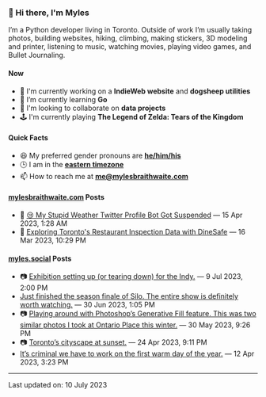 ### 👋 Hi there, I'm Myles

I’m a Python developer living in Toronto. Outside of work I’m usually taking photos, building websites, hiking, climbing, making stickers, 3D modeling and printer, listening to music, watching movies, playing video games, and Bullet Journaling.

#### Now

-   🔭 I'm currently working on a **IndieWeb website** and **dogsheep utilities**
-   🌱 I’m currently learning **Go**
-   👯 I'm looking to collaborate on **data projects**
-   🕹️ I'm currently playing **The Legend of Zelda: Tears of the Kingdom**

#### Quick Facts

-   😆 My preferred gender pronouns are **[he/him/his](https://www.mypronouns.org/he-him)**
-   🕒 I am in the **[eastern timezone](https://time.is/Toronto)**
-   📫 How to reach me at **[me@mylesbraithwaite.com](mailto:me@mylesbraithwaite.com)**

<!--
-   🤔 I’m looking for help with ...
-   💬 Ask me about ...
-   ⚡ Fun fact: ...
-->

#### [mylesbraithwaite.com](https://mylesbraithwaite.com/) Posts
<!-- START: BLOG_POSTS -->
-   📝 [😢 My Stupid Weather Twitter Profile Bot Got Suspended](https://mylesbraithwaite.com/my-stupid-weather-twitter-profile-bot-got-suspended) — 15 Apr 2023, 1:28 AM
-   📝 [Exploring Toronto's Restaurant Inspection Data with DineSafe](https://mylesbraithwaite.com/exploring-torontos-restaurant-inspection-data-with-dinesafe) — 16 Mar 2023, 10:29 PM
<!-- END: BLOG_POSTS -->


#### [myles.social](https://myles.social/) Posts
<!-- START: MICROBLOG_POSTS -->
-   📷 [Exhibition setting up (or tearing down) for the Indy.](https://myles.social/2023/07/09/exhibition-setting-up.html) — 9 Jul 2023, 2:00 PM
-   [Just finished the season finale of Silo. The entire show is definitely worth watching.](https://myles.social/2023/06/30/just-finished-the.html) — 30 Jun 2023, 1:05 PM
-   📷 [Playing around with Photoshop’s Generative Fill feature. This was two similar photos I took at Ontario Place this winter.](https://myles.social/2023/05/30/playing-around-with.html) — 30 May 2023, 9:26 PM
-   📷 [Toronto’s cityscape at sunset.](https://myles.social/2023/04/24/torontos-cityscape-at.html) — 24 Apr 2023, 9:11 PM
-   [It’s criminal we have to work on the first warm day of the year.](https://myles.social/2023/04/12/its-criminal-we.html) — 12 Apr 2023, 3:23 PM
<!-- END: MICROBLOG_POSTS -->

---

<!-- START: LAST_UPDATED_AT -->
Last updated on: 10 July 2023
<!-- END: LAST_UPDATED_AT -->
